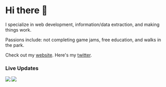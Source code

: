 # Hi there 👋

I specialize in web development, information/data extraction, and making things work.

Passions include: not completing game jams, free education, and walks in the park.

Check out my [website](https://willmeyers.net). Here's my [twitter](https://twitter.com/willmeyers_).

### Live Updates

<img align="left" src="https://willmeyers.net/status/spotify">

<img align="left" src="https://willmeyers.net/status/weather">
